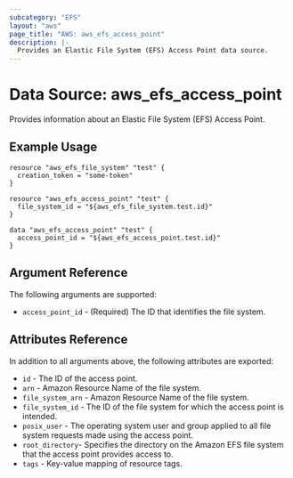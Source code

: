 ```yaml
---
subcategory: "EFS"
layout: "aws"
page_title: "AWS: aws_efs_access_point"
description: |-
  Provides an Elastic File System (EFS) Access Point data source.
---
```


# Data Source: aws_efs_access_point

Provides information about an Elastic File System (EFS) Access Point.

## Example Usage

```hcl
resource "aws_efs_file_system" "test" {
  creation_token = "some-token"
}

resource "aws_efs_access_point" "test" {
  file_system_id = "${aws_efs_file_system.test.id}"
}

data "aws_efs_access_point" "test" {
  access_point_id = "${aws_efs_access_point.test.id}"
}
```

## Argument Reference

The following arguments are supported:

* `access_point_id` - (Required) The ID that identifies the file system.

## Attributes Reference

In addition to all arguments above, the following attributes are exported:

* `id` - The ID of the access point.
* `arn` - Amazon Resource Name of the file system.
* `file_system_arn` - Amazon Resource Name of the file system.
* `file_system_id` - The ID of the file system for which the access point is intended.
* `posix_user` - The operating system user and group applied to all file system requests made using the access point.
* `root_directory`- Specifies the directory on the Amazon EFS file system that the access point provides access to.
* `tags` - Key-value mapping of resource tags.
